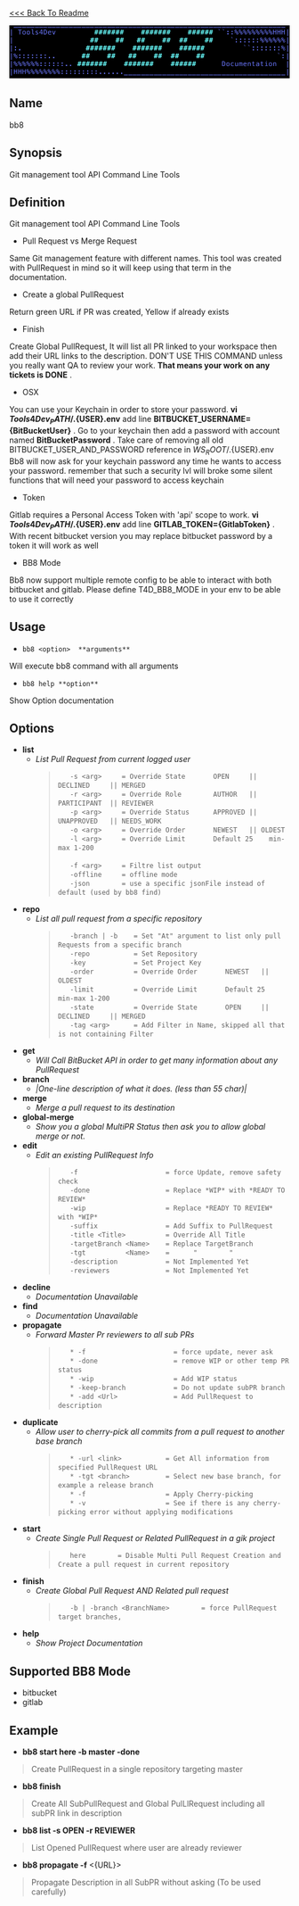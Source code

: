 [<<< Back To Readme](../../../../README.md)
<p align="center">
    <img src="https://github.com/T4D-Suites/T4D-Ressources/blob/master/LogoBB8.png">
</p>


## Name
<p>bb8</p>


## Synopsis
<p>Git management tool API Command Line Tools</p>


## Definition
<p>

Git management tool API Command Line Tools

* Pull Request vs Merge Request

Same Git management feature with different names.
This tool was created with PullRequest in mind so it will keep using that term in the documentation.

* Create a global PullRequest

Return green URL if PR was created, Yellow if already exists

* Finish

Create Global PullRequest,
It will list all PR linked to your workspace then add their URL links to the description.
DON'T USE THIS COMMAND unless you really want QA to review your work.
__That means your work on any tickets is DONE__ .

* OSX

You can use your Keychain in order to store your password.
__vi $Tools4Dev_PATH/.${USER}.env__ add line __BITBUCKET_USERNAME={BitBucketUser}__ .
Go to your keychain then add a password with account named __BitBucketPassword__ .
Take care of removing all old BITBUCKET_USER_AND_PASSWORD reference in $WS_ROOT/.${USER}.env
Bb8 will now ask for your keychain password any time he wants to access your password.
remember that such a security lvl will broke some silent functions that will need your
password to access keychain

* Token

Gitlab requires a Personal Access Token with 'api' scope to work.
__vi $Tools4Dev_PATH/.${USER}.env__ add line __GITLAB_TOKEN={GitlabToken}__ .
With recent bitbucket version you may replace bitbucket password by a token it will work as well

* BB8 Mode

Bb8 now support multiple remote config to be able to interact with both bitbucket and gitlab.
Please define T4D_BB8_MODE in your env to be able to use it correctly
</p>


## Usage

* `bb8 <option>  **arguments**`

Will execute bb8 command with all arguments


* `bb8 help **option**`

Show Option documentation


## Options
- **list**
    - _List Pull Request from current logged user_
        >        -s <arg>     = Override State       OPEN     || DECLINED     || MERGED
        >        -r <arg>     = Override Role        AUTHOR   || PARTICIPANT  || REVIEWER
        >        -p <arg>     = Override Status      APPROVED || UNAPPROVED   || NEEDS_WORK
        >        -o <arg>     = Override Order       NEWEST   || OLDEST
        >        -l <arg>     = Override Limit       Default 25    min-max 1-200
        > 
        >        -f <arg>     = Filtre list output
        >        -offline     = offline mode
        >        -json        = use a specific jsonFile instead of default (used by bb8 find)
- **repo**
    - _List all pull request from a specific repository_
        >        -branch | -b    = Set "At" argument to list only pull Requests from a specific branch
        >        -repo           = Set Repository
        >        -key            = Set Project Key
        >        -order          = Override Order       NEWEST   ||   OLDEST
        >        -limit          = Override Limit       Default 25    min-max 1-200
        >        -state          = Override State       OPEN     ||   DECLINED     || MERGED
        >        -tag <arg>      = Add Filter in Name, skipped all that is not containing Filter
- **get**
    - _Will Call BitBucket API in order to get many information about any PullRequest_
- **branch**
    - _|One-line description of what it does. (less than 55 char)|_
- **merge**
    - _Merge a pull request to its destination_
- **global-merge**
    - _Show you a global MultiPR Status then ask you to allow global merge or not._
- **edit**
    - _Edit an existing PullRequest Info_
        >        -f                      = force Update, remove safety check
        >        -done                   = Replace *WIP* with *READY TO REVIEW*
        >        -wip                    = Replace *READY TO REVIEW* with *WIP*
        >        -suffix                 = Add Suffix to PullRequest
        >        -title <Title>          = Override All Title
        >        -targetBranch <Name>    = Replace TargetBranch
        >        -tgt          <Name>    =      "        "
        >        -description            = Not Implemented Yet
        >        -reviewers              = Not Implemented Yet
- **decline**
    - _Documentation Unavailable_
- **find**
    - _Documentation Unavailable_
- **propagate**
    - _Forward Master Pr reviewers to all sub PRs_
        >        * -f                      = force update, never ask
        >        * -done                   = remove WIP or other temp PR status
        >        * -wip                    = Add WIP status
        >        * -keep-branch            = Do not update subPR branch
        >        * -add <Url>              = Add PullRequest to description
- **duplicate**
    - _Allow user to cherry-pick all commits from a pull request to another base branch_
        >        * -url <link>           = Get All information from specified PullRequest URL
        >        * -tgt <branch>         = Select new base branch, for example a release branch
        >        * -f                    = Apply Cherry-picking
        >        * -v                    = See if there is any cherry-picking error without applying modifications
- **start**
    - _Create Single Pull Request or Related PullRequest in a gik project_
        >        here        = Disable Multi Pull Request Creation and Create a pull request in current repository
- **finish**
    - _Create Global Pull Request AND Related pull request_
        >        -b | -branch <BranchName>        = force PullRequest target branches, 
- **help**
    - _Show Project Documentation_

## Supported BB8 Mode
* bitbucket
* gitlab


## Example
<p>

* __bb8 start here -b master -done__          

>  Create PullRequest in a single repository targeting master


* __bb8 finish__                              

>  Create All SubPullRequest and Global PulLlRequest including all subPR link in description


* __bb8 list -s OPEN -r REVIEWER__            

>  List Opened PullRequest where user are already reviewer


* __bb8 propagate  -f__  <{URL}>              

>  Propagate Description in all SubPR without asking (To be used carefully)


</p>

